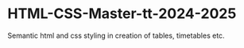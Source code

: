 # HTML-CSS-Master-tt-2024-2025
Semantic html and css styling in creation of tables, timetables etc.
